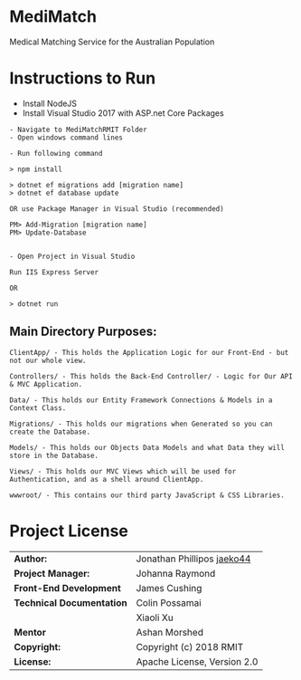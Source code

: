 # MediMatch
Medical Matching Service for the Australian Population

# Instructions to Run

- Install NodeJS
- Install Visual Studio 2017 with ASP.net Core Packages

```
- Navigate to MediMatchRMIT Folder
- Open windows command lines

- Run following command

> npm install

> dotnet ef migrations add [migration name] 
> dotnet ef database update

OR use Package Manager in Visual Studio (recommended)

PM> Add-Migration [migration name] 
PM> Update-Database


- Open Project in Visual Studio

Run IIS Express Server

OR

> dotnet run

```

## Main Directory Purposes:

```
ClientApp/ - This holds the Application Logic for our Front-End - but not our whole view.

Controllers/ - This holds the Back-End Controller/ - Logic for Our API & MVC Application.

Data/ - This holds our Entity Framework Connections & Models in a Context Class.

Migrations/ - This holds our migrations when Generated so you can create the Database.

Models/ - This holds our Objects Data Models and what Data they will store in the Database.

Views/ - This holds our MVC Views which will be used for Authentication, and as a shell around ClientApp.

wwwroot/ - This contains our third party JavaScript & CSS Libraries.

```

# Project License

|							  |                                          |
|:----------------------------|:-----------------------------------------|
| **Author:**		          | Jonathan Phillipos [jaeko44](https://github.com/jaeko44)
| **Project Manager:**        | Johanna Raymond 
| **Front-End Development**   | James Cushing 
| **Technical Documentation** | Colin Possamai
|							  | Xiaoli Xu
| **Mentor**				  | Ashan Morshed
| **Copyright:**			  | Copyright (c) 2018 RMIT
| **License:**				  | Apache License, Version 2.0